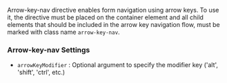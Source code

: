 Arrow-key-nav directive enables form navigation using arrow keys. To use it, the directive must be placed on the container element and all child elements that should be included in the arrow key navigation flow, must be marked with class name `arrow-key-nav`.

### Arrow-key-nav Settings ###

 * `arrowKeyModifier`
    :
    Optional argument to specify the modifier key ('alt', 'shift', 'ctrl', etc.)